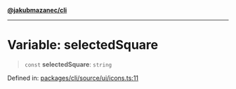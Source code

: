 [**@jakubmazanec/cli**](../../../../README.md)

---

# Variable: selectedSquare

> `const` **selectedSquare**: `string`

Defined in:
[packages/cli/source/ui/icons.ts:11](https://github.com/jakubmazanec/tools/blob/dccfe8e5cee218e88ff4db59e4bf460975897c58/packages/cli/source/ui/icons.ts#L11)

